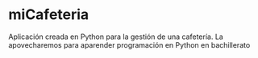 # miCafeteria

Aplicación creada en Python para la gestión de una cafetería. La apovecharemos para aparender programación en Python en bachillerato
